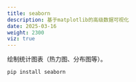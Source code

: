 ```yaml
---
title: seaborn
description: 基于matplotlib的高级数据可视化
date: 2025-03-16
weight: 2300
viz: true
---
```


<style>
th, td {
  border: 1px solid rgb(190, 190, 190);
}
</style>


绘制统计图表（热力图、分布图等）。


```bash
pip install seaborn

```





























##



























